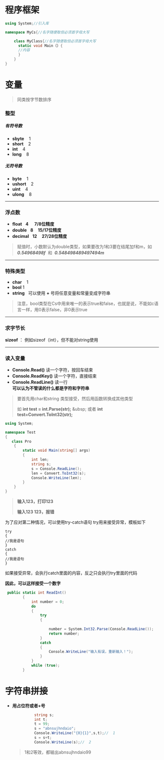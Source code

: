 # 程序框架
```c#
using System;//引入库

namespace MyCs{//名字随便取但必须首字母大写

    class MyClass{//名字随便取但必须首字母大写
      static void Main（）{
      //内容
      }
    }
}

```
# 变量
>同类按字节数排序
### 整型

##### 有符号数

  * **sbyte** &nbsp;&nbsp;   1  
  * **short** &nbsp;&nbsp;   2  
  * **int** &nbsp;&nbsp; 4  
  * **long** &nbsp;&nbsp; 8  
##### 无符号数

  * **byte** &nbsp;&nbsp;   1  
  * **ushort** &nbsp;&nbsp;   2  
  * **uint** &nbsp;&nbsp; 4  
  * **ulong** &nbsp;&nbsp; 8  
___
### 浮点数
    
  * **float** &nbsp;&nbsp;**4** &nbsp;&nbsp;&nbsp;&nbsp;**7/8位精度**
  * **double** &nbsp;&nbsp;**8**&nbsp;&nbsp;&nbsp;&nbsp;**15/17位精度**
  * **decimal** &nbsp;&nbsp;**12**&nbsp;&nbsp;&nbsp;&nbsp;**27/28位精度**
>赋值时，小数默认为double类型，如果要改为1和3要在结尾加f和m，如 **_0.54968498f_** &nbsp;和&nbsp; **_0.548498489497494m_**
___
### 特殊类型
  * **char** &nbsp;&nbsp; 1
  * **bool** 1
  * **string**  &nbsp;&nbsp;可以使用 **+** 号将任意变量和常量变成字符串  
>注意，bool类型在Cs中用来唯一的表示true和false，也就是说，不能如c语言一样，用0表示false，非0表示true
___
### 求字节长
**sizeof** ： 例如sizeof（int），但不能对string使用
___
### 读入变量
* **Console.Read()** 读一个字符，按回车结束
* **Console.ReadKey()** 读一个字符，直接结束
* **Console.ReadLine()** 读一行  
**可以认为不管读的什么都是字符和字符串**

>要首先用char和string 类型接受，然后用函数转换成其他类型
>
>如 **int test = int.Parse(str);** &ubsp; 或者 **int test=Convert.ToInt32(str);**
``` c#
using System;

namespace Test
{
   class Pro
    {
        static void Main(string[] args)
        {
            int len;
            string s;
            s = Console.ReadLine();
            len = Convert.ToInt32(s);
            Console.WriteLine(len); 
        }
    }
}
```
>**输入123，打印123**
>
>**输入123 123，报错**

为了应对第二种情况，可以使用try-catch语句
try用来接受异常，模板如下  
```
try
{
//我是语句
}
catch
{
//我是语句
}
```
如果接受异常，会执行catch里面的内容，反之只会执行try里面的代码

**因此，可以这样接受一个数字**
```c#
 public static int ReadInt()
        {
            int number = 0;
            do
            {
                try
                {
                    
                    number = System.Int32.Parse(Console.ReadLine());
                    return number;
                }
                catch
                {
                    Console.WriteLine("输入有误，重新输入！");
                }
            }
            while (true);
        }
```
# 字符串拼接
* **用占位符或者+号**
  ```c#
            string s;
            int t;
            t = 99;
            s = "abnsujhndaio";
            Console.WriteLine("{0}{1}",s,t);//  1
            s = s+t;
            Console.WriteLine(s);//  2
  ```
  >1和2等效，都输出abnsujhndaio99
